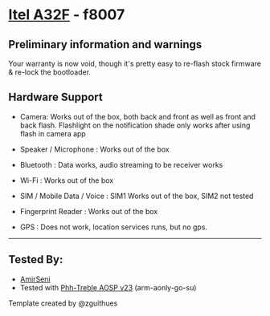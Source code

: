 # [Itel A32F](http://www.itel-mobile.com/itel/products/smart-phone/a-basic/a32f/) - f8007

## Preliminary information and warnings
Your warranty is now void, though it's pretty easy to re-flash stock firmware & re-lock the bootloader.

## Hardware Support

* Camera: Works out of the box, both back and front as well as front and back flash. 
Flashlight on the notification shade only works after using flash in camera app

* Speaker / Microphone : Works out of the box

* Bluetooth : Data works, audio streaming to be receiver works

* Wi-Fi : Works out of the box

* SIM / Mobile Data / Voice : SIM1 Works out of the box, SIM2 not tested

* Fingerprint Reader : Works out of the box

* GPS : Does not work, location services runs, but no gps.

***

## Tested By:
* [AmirSeni](https://github.com/amirseni)
* Tested with [Phh-Treble AOSP v23](https://github.com/phhusson/treble_experimentations/releases/tag/v23) (arm-aonly-go-su)

Template created by @zguithues